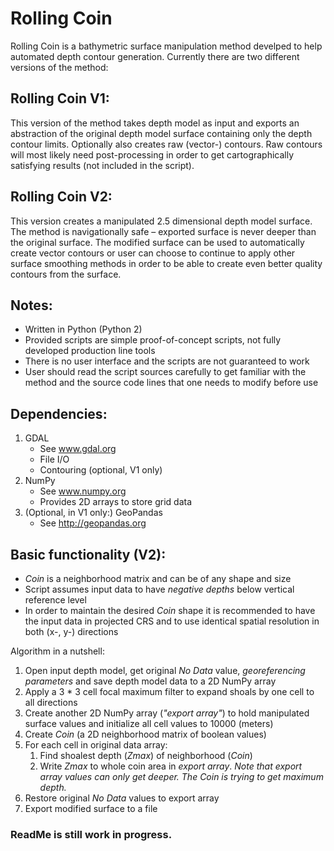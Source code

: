 # Rolling Coin
Rolling Coin is a bathymetric surface manipulation method develped to help automated depth contour generation. Currently there are two different versions of the method:


## Rolling Coin V1:
This version of the method takes depth model as input and exports an abstraction of the original depth model surface containing only the depth contour limits. Optionally also creates raw (vector-) contours. Raw contours will most likely need post-processing in order to get cartographically satisfying results (not included in the script).


## Rolling Coin V2:
This version creates a manipulated 2.5 dimensional depth model surface. The method is navigationally safe – exported surface is never deeper than the original surface. The modified surface can be used to automatically create vector contours or user can choose to continue to apply other surface smoothing methods in order to be able to create even better quality contours from the surface.


## Notes:
- Written in Python (Python 2)
- Provided scripts are simple proof-of-concept scripts, not fully developed production line tools
- There is no user interface and the scripts are not guaranteed to work
- User should read the script sources carefully to get familiar with the method and the source code lines that one needs to modify before use


## Dependencies:
1. GDAL
   - See www.gdal.org
   - File I/O
   - Contouring (optional, V1 only)
2. NumPy
   - See www.numpy.org
   - Provides 2D arrays to store grid data
3. (Optional, in V1 only:) GeoPandas
   - See http://geopandas.org


## Basic functionality (V2):
- *Coin* is a neighborhood matrix and can be of any shape and size
- Script assumes input data to have *negative depths* below vertical reference level
- In order to maintain the desired *Coin* shape it is recommended to have the input data in projected CRS and to use identical spatial resolution in both (x-, y-) directions

Algorithm in a nutshell:
1. Open input depth model, get original *No Data* value, *georeferencing parameters* and save depth model data to a 2D NumPy array
2. Apply a 3 * 3 cell focal maximum filter to expand shoals by one cell to all directions
3. Create another 2D NumPy array (*"export array"*) to hold manipulated surface values and initialize all cell values to 10000 (meters)
4. Create *Coin* (a 2D neighborhood matrix of boolean values)
5. For each cell in original data array:
    1. Find shoalest depth (*Zmax*) of neighborhood (*Coin*)
    2. Write *Zmax* to whole coin area in *export array*. *Note that export array values can only get deeper. The Coin is trying to get maximum depth.*
6. Restore original *No Data* values to export array
7. Export modified surface to a file


### ReadMe is still work in progress.
